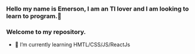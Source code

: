 ### Hello my name is Emerson, I am an TI lover and I am looking to learn to program.👋
### Welcome to my repository.

- 🌱 I’m currently learning HMTL/CSS/JS/ReactJs
